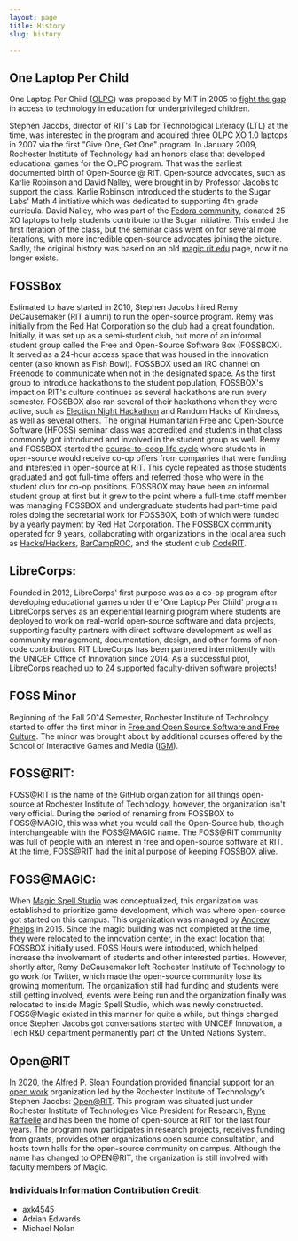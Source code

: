 ```yaml
---
layout: page
title: History
slug: history

---
```


## One Laptop Per Child

One Laptop Per Child ([OLPC](https://laptop.org/)) was proposed by MIT in 2005 to [fight the gap](https://laptop.org/aboutolpc/) in access to technology in education for underprivileged children.

Stephen Jacobs, director of RIT's Lab for Technological Literacy (LTL) at the time, was interested in the program and acquired three OLPC XO 1.0 laptops in 2007 via the first "Give One, Get One" program. 
In January 2009, Rochester Institute of Technology had an honors class that developed educational games for the OLPC program. That was the earliest documented birth of Open-Source @ RIT. 
Open-source advocates, such as Karlie Robinson and David Nalley, were brought in by Professor Jacobs to support the class. 
Karlie Robinson introduced the students to the Sugar Labs' Math 4 initiative which was dedicated to supporting 4th grade curricula. 
David Nalley, who was part of the [Fedora community](https://fedoraproject.org), donated 25 XO laptops to help students contribute to the Sugar initiative.
This ended the first iteration of the class, but the seminar class went on for several more iterations, with more incredible open-source advocates joining the picture.
Sadly, the original history was based on an old [magic.rit.edu](https://web.archive.org/web/20150427134219/http://magic.rit.edu/foss/history.html) page, now it no longer exists.



## FOSSBox

Estimated to have started in 2010, Stephen Jacobs hired Remy DeCausemaker (RIT alumni) to run the open-source program. Remy was initially from the Red Hat Corporation so the club had a great foundation.
Initially, it was set up as a semi-student club, but more of an informal student group called the Free and Open-Source Software Box (FOSSBOX). It served as a 24-hour access space that was housed in the innovation center (also known as Fish Bowl). FOSSBOX used an IRC channel on Freenode to communicate when not in the designated space.
As the first group to introduce hackathons to the student population, FOSSBOX's impact on RIT's culture continues as several hackathons are run every semester.
FOSSBOX also ran several of their hackathons when they were active, such as [Election Night Hackathon](https://fossrit.github.io/events/2019/11/05/election-night-hackathon/) and Random Hacks of Kindness, as well as several others.
The original Humanitarian Free and Open-Source Software (HFOSS) seminar class was accredited and students in that class commonly got introduced and involved in the student group as well.
Remy and FOSSBOX started the [course-to-coop life cycle](https://opensource.com/education/10/3/course-co-op-lifecycle-openinnovationrit) where students in open-source would receive co-op offers from companies that were funding and interested in open-source at RIT. This cycle repeated as those students graduated and got full-time offers and referred those who were in the student club for co-op positions.
FOSSBOX may have been an informal student group at first but it grew to the point where a full-time staff member was managing FOSSBOX and undergraduate students had part-time paid roles doing the secretarial work for FOSSBOX, both of which were funded by a yearly payment by Red Hat Corporation.
The FOSSBOX community operated for 9 years, collaborating with organizations in the local area such as [Hacks/Hackers](https://www.hackshackers.com/), [BarCampROC](https://rocwiki.org/BarCamp_Rochester), and the student club [CodeRIT](https://github.com/codeRIT).



## LibreCorps:

Founded in 2012, LibreCorps' first purpose was as a co-op program after developing educational games under the 'One Laptop Per Child' program.
LibreCorps serves as an experiential learning program where students are deployed to work on real-world open-source software and data projects, supporting faculty partners with direct software development as well as community management, documentation, design, and other forms of non-code contribution.
RIT LibreCorps has been partnered intermittently with the UNICEF Office of Innovation since 2014.
As a successful pilot, LibreCorps reached up to 24 supported faculty-driven software projects!



## FOSS Minor

Beginning of the Fall 2014 Semester, Rochester Institute of Technology started to offer the first minor in [Free and Open Source Software and Free Culture](https://www.rit.edu/study/free-and-open-source-software-and-free-culture-minor).
The minor was brought about by additional courses offered by the School of Interactive Games and Media ([IGM](https://www.rit.edu/computing/school-interactive-games-and-media)).



## FOSS@RIT:

FOSS@RIT is the name of the GitHub organization for all things open-source at Rochester Institute of Technology, however, the organization isn't very official. 
During the period of renaming from FOSSBOX to FOSS@MAGIC, this was what you would call the Open-Source hub, though interchangeable with the FOSS@MAGIC name.
The FOSS@RIT community was full of people with an interest in free and open-source software at RIT. At the time, FOSS@RIT had the initial purpose of keeping FOSSBOX alive.



## FOSS@MAGIC:

When [Magic Spell Studio](https://www.rit.edu/magic/magic-spell-studios) was conceptualized, this organization was established to prioritize game development, which was where open-source got started on this campus.
This organization was managed by [Andrew Phelps](https://professorandrewphelps.net/) in 2015. Since the magic building was not completed at the time, they were relocated to the innovation center, in the exact location that FOSSBOX initially used. 
FOSS Hours were introduced, which helped increase the involvement of students and other interested parties. However, shortly after, Remy DeCausemaker left Rochester Institute of Technology to go work for Twitter, which made the open-source community lose its growing momentum.
The organization still had funding and students were still getting involved, events were being run and the organization finally was relocated to inside Magic Spell Studio, which was newly constructed. FOSS@Magic existed in this manner for quite a while, but things changed once Stephen Jacobs got conversations started with UNICEF Innovation, a Tech R&D department permanently part of the United Nations System.



## Open@RIT

In 2020, the [Alfred P. Sloan Foundation](https://sloan.org/) provided [financial support](https://sloan.org/grant-detail/10076) for an [open work](https://openworkdefinition.com/) organization led by the Rochester Institute of Technology’s Stephen Jacobs: [Open@RIT](https://openr.it/about/). 
This program was situated just under Rochester Institute of Technologies Vice President for Research, [Ryne Raffaelle](https://www.rit.edu/directory/rprsps-ryne-raffaelle) and has been the home of open-source at RIT for the last four years. 
The program now participates in research projects, receives funding from grants, provides other organizations open source consultation, and hosts town halls for the open-source community on campus. 
Although the name has changed to OPEN@RIT, the organization is still involved with faculty members of Magic.



### Individuals Information Contribution Credit:

* axk4545
* Adrian Edwards
* Michael Nolan